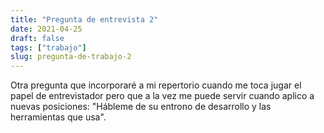 ```yaml
---
title: "Pregunta de entrevista 2"
date: 2021-04-25
draft: false
tags: ["trabajo"]
slug: pregunta-de-trabajo-2
---
```

Otra pregunta que incorporaré a mi repertorio cuando me toca jugar el papel de entrevistador pero que a la vez me puede servir cuando aplico a nuevas posiciones: "Hábleme de su entrono de desarrollo y las herramientas que usa".
